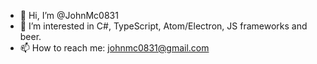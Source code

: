 - 👋 Hi, I’m @JohnMc0831
- 👀 I’m interested in C#, TypeScript, Atom/Electron, JS frameworks and beer.
- 📫 How to reach me:  johnmc0831@gmail.com

<!---
JohnMc0831/JohnMc0831 is a ✨ special ✨ repository because its `README.md` (this file) appears on your GitHub profile.
You can click the Preview link to take a look at your changes.
--->

